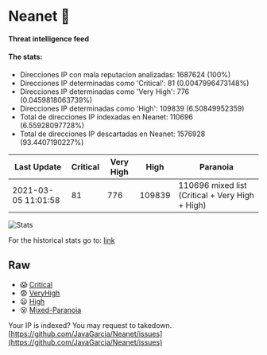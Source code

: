 # Neanet :hocho:
#### Threat intelligence feed
#### The stats:

- Direcciones IP con mala reputacion analizadas: 1687624 (100%)
- Direcciones IP determinadas como 'Critical':  81 (0.0047996473148%)
- Direcciones IP determinadas como 'Very High':  776 (0.0459818063739%)
- Direcciones IP determinadas como 'High':  109839 (6.50849952359)
- Total de direcciones IP indexadas en Neanet:  110696 (6.55928097728%)
- Total de direcciones IP descartadas en Neanet:  1576928 (93.4407190227%)

| Last Update | Critical | Very High | High | Paranoia |
| --- | --- | --- | --- | --- |
| 2021-03-05 11:01:58 | 81 | 776 | 109839 | 110696 mixed list (Critical + Very High + High)|

![Stats](https://docs.google.com/spreadsheets/d/e/2PACX-1vSnaNMIXVabIpDJjufMlzH7poXnshF3mgd8Is1g9ytUEzVsP5my4Trn8f-xkoLLQ38xpL3HtmUexLo6/pubchart?oid=501124687&format=image)

For the historical stats go to: [link](/stats.csv)
## Raw
- :scream: [Critical](https://raw.githubusercontent.com/JavaGarcia/Neanet/master/blacklists/neanet_critical.txt)
- :fearful: [VeryHigh](https://raw.githubusercontent.com/JavaGarcia/Neanet/master/blacklists/neanet_veryHigh.txtt)
- :frowning: [High](https://raw.githubusercontent.com/JavaGarcia/Neanet/master/blacklists/neanet_high.txt)
- :dizzy_face: [Mixed-Paranoia](https://raw.githubusercontent.com/JavaGarcia/Neanet/master/blacklists/neanet_all.txt)


Your IP is indexed? You may request to takedown. [https://github.com/JavaGarcia/Neanet/issues](https://github.com/JavaGarcia/Neanet/issues)


































































































































































































































































































































































































































































































































































































































































































































































































































































































































































































































































































































































































































































































































































































































































































































































































































































































































































































































































































































































































































































































































































































































































































































































































































































































































































































































































































































































































































































































































































































































































































































































































































































































































































































































































































































































































































































































































































































































































































































































































































































































































































































































































































































































































































































































































































































































































































































































































































